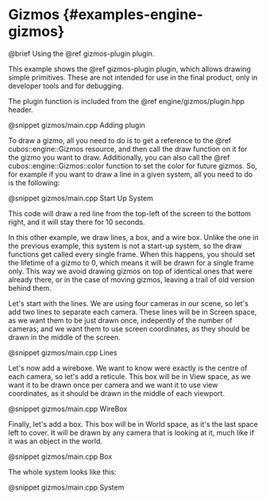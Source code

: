 # Gizmos {#examples-engine-gizmos}

@brief Using the @ref gizmos-plugin plugin.

This example shows the @ref gizmos-plugin plugin, which allows drawing simple primitives. These are not intended for use in the final product, only in developer tools and for debugging.

The plugin function is included from the @ref engine/gizmos/plugin.hpp header.

@snippet gizmos/main.cpp Adding plugin

To draw a gizmo, all you need to do is to get a reference to the @ref cubos::engine::Gizmos resource, and then call the draw function on it for the gizmo you want to draw. Additionally, you can also call the @ref cubos::engine::Gizmos::color function to set the color for future gizmos. So, for example if you want to draw a line in a given system, all you need to do is the following:

@snippet gizmos/main.cpp Start Up System

This code will draw a red line from the top-left of the screen to the bottom right, and it will stay there for 10 seconds.

In this other example, we draw lines, a box, and a wire box. Unlike the one in the previous example, this system is not a start-up system, so the draw functions get called every single frame. When this happens, you should set the lifetime of a gizmo to 0, which means it will be drawn for a single frame only. This way we avoid drawing gizmos on top of identical ones that were already there, or in the case of moving gizmos, leaving a trail of old version behind them.

Let's start with the lines. We are using four cameras in our scene, so let's add two lines to separate each camera. These lines will be in Screen space, as we want them to be just drawn once, indepently of the number of cameras; and we want them to use screen coordinates, as they should be drawn in the middle of the screen.

@snippet gizmos/main.cpp Lines

Let's now add a wireboxe. We want to know were exactly is the centre of each camera, so let's add a reticule. This box will be in View space, as we want it to be drawn once per camera and we want it to use view coordinates, as it should be drawn in the middle of each viewport.

@snippet gizmos/main.cpp WireBox

Finally, let's add a box. This box will be in World space, as it's the last space left to cover. It will be drawn by any camera that is looking at it, much like if it was an object in the world.

@snippet gizmos/main.cpp Box

The whole system looks like this:

@snippet gizmos/main.cpp System
